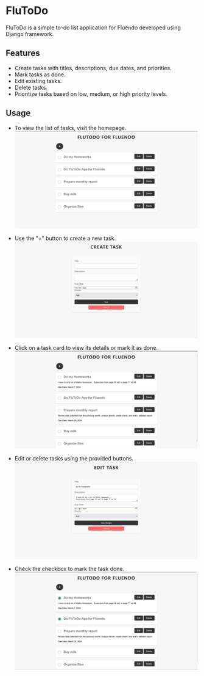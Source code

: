 # FluToDo

FluToDo is a simple to-do list application for Fluendo developed using Django framework.

## Features

- Create tasks with titles, descriptions, due dates, and priorities.
- Mark tasks as done.
- Edit existing tasks.
- Delete tasks.
- Prioritize tasks based on low, medium, or high priority levels.

## Usage

- To view the list of tasks, visit the homepage.
![List of Tasks](/img/taskList.png)

- Use the "+" button to create a new task.
![Create new Task](/img/createTask.png)

- Click on a task card to view its details or mark it as done.
![Tasks Details on Click](/img/onClick.png)

- Edit or delete tasks using the provided buttons.
![Edit Tasks](/img/editTask.png)

- Check the checkbox to mark the task done.
![Check the Checkbox](/img/onCheck.png)